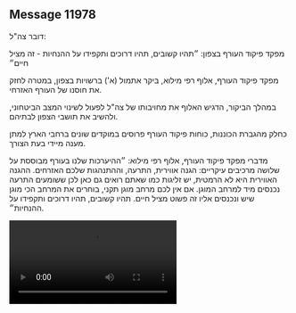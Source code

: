 ## Message 11978

דובר צה"ל:

מפקד פיקוד העורף בצפון: ״תהיו קשובים, תהיו דרוכים ותקפידו על ההנחיות - זה מציל חיים״ 

מפקד פיקוד העורף, אלוף רפי מילוא, ביקר אתמול (א') ברשויות בצפון, במטרה לחזק את חוסנו של העורף האזרחי. 

במהלך הביקור, הדגיש האלוף את מחויבותו של צה"ל לפעול לשינוי המצב הביטחוני, ולהשיב את תושבי הצפון לבתיהם.

כחלק מהגברת הכוננות, כוחות פיקוד העורף פרוסים במוקדים שונים ברחבי הארץ למתן מענה מיידי בעת הצורך.

מדברי מפקד פיקוד העורף, אלוף רפי מילוא: ״ההיערכות שלנו בעורף מבוססת על שלושה מרכיבים עיקריים: הגנה אווירית, התרעה, וההתנהגות שלכם האזרחים. ההגנה האווירית היא לא הרמטית, יש זליגות כמו שאתם רואים גם כאן לכן ששומעים התרעה נכנסים מיד למרחב המוגן. אם אין לכם מרחב מוגן תקני, בוחרים את המרחב הכי מוגן שיש ונכנסים אליו זה פשוט מציל חיים. תהיו קשובים, תהיו דרוכים ותקפידו על ההנחיות״.

![Video](https://data.iron-swords.co.il/2024/September/30/https://data.iron-swords.co.il/2024/September/30/11978/11978_media.mp4)
